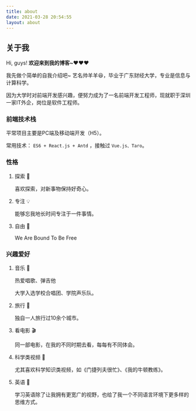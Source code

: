 ```yaml
---
title: about
date: 2021-03-28 20:54:55
layout: about
---
```


## 关于我

Hi, guys! **欢迎来到我的博客~❤️❤️❤️**

我先做个简单的自我介绍吧~ 艺名帅羊羊😆，毕业于广东财经大学，专业是信息与计算科学。

因为大学时对前端开发感兴趣，便努力成为了一名前端开发工程师，现就职于深圳一家IT外企，岗位是软件工程师。

### 前端技术栈

平常项目主要是PC端及移动端开发（H5）。

常用技术： `ES6 + React.js + Antd` ，接触过 `Vue.js、Taro`。

### 性格

1. 探索 🔭

   喜欢探索，对新事物保持好奇心。

2. 专注 💡

   能够忘我地长时间专注于一件事情。

3. 自由 🤩

   We Are Bound To Be Free

### 兴趣爱好

1. 音乐 🎵

   热爱唱歌、弹吉他

   大学入选学校合唱团、学院声乐队。

2. 旅行 🛫

   独自一人旅行过10余个城市。

3. 看电影 🎬

   同一部电影，在我的不同时期去看，每每有不同体会。

4. 科学类视频 🧪

   尤其喜欢科学知识类视频，如《门捷列夫很忙》、《我的牛顿教练》。

5. 英语 💭

   学习英语除了让我拥有更宽广的视野，也给了我一个不同语言环境下更多样的思维方式。
